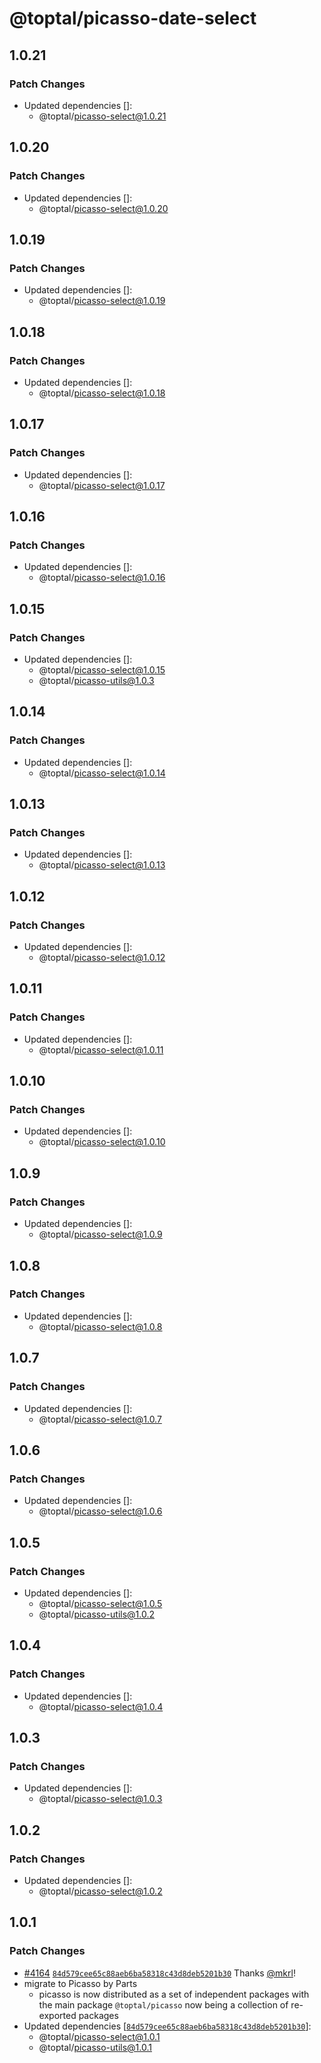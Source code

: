 # @toptal/picasso-date-select

## 1.0.21

### Patch Changes

- Updated dependencies []:
  - @toptal/picasso-select@1.0.21

## 1.0.20

### Patch Changes

- Updated dependencies []:
  - @toptal/picasso-select@1.0.20

## 1.0.19

### Patch Changes

- Updated dependencies []:
  - @toptal/picasso-select@1.0.19

## 1.0.18

### Patch Changes

- Updated dependencies []:
  - @toptal/picasso-select@1.0.18

## 1.0.17

### Patch Changes

- Updated dependencies []:
  - @toptal/picasso-select@1.0.17

## 1.0.16

### Patch Changes

- Updated dependencies []:
  - @toptal/picasso-select@1.0.16

## 1.0.15

### Patch Changes

- Updated dependencies []:
  - @toptal/picasso-select@1.0.15
  - @toptal/picasso-utils@1.0.3

## 1.0.14

### Patch Changes

- Updated dependencies []:
  - @toptal/picasso-select@1.0.14

## 1.0.13

### Patch Changes

- Updated dependencies []:
  - @toptal/picasso-select@1.0.13

## 1.0.12

### Patch Changes

- Updated dependencies []:
  - @toptal/picasso-select@1.0.12

## 1.0.11

### Patch Changes

- Updated dependencies []:
  - @toptal/picasso-select@1.0.11

## 1.0.10

### Patch Changes

- Updated dependencies []:
  - @toptal/picasso-select@1.0.10

## 1.0.9

### Patch Changes

- Updated dependencies []:
  - @toptal/picasso-select@1.0.9

## 1.0.8

### Patch Changes

- Updated dependencies []:
  - @toptal/picasso-select@1.0.8

## 1.0.7

### Patch Changes

- Updated dependencies []:
  - @toptal/picasso-select@1.0.7

## 1.0.6

### Patch Changes

- Updated dependencies []:
  - @toptal/picasso-select@1.0.6

## 1.0.5

### Patch Changes

- Updated dependencies []:
  - @toptal/picasso-select@1.0.5
  - @toptal/picasso-utils@1.0.2

## 1.0.4

### Patch Changes

- Updated dependencies []:
  - @toptal/picasso-select@1.0.4

## 1.0.3

### Patch Changes

- Updated dependencies []:
  - @toptal/picasso-select@1.0.3

## 1.0.2

### Patch Changes

- Updated dependencies []:
  - @toptal/picasso-select@1.0.2

## 1.0.1

### Patch Changes

- [#4164](https://github.com/toptal/picasso/pull/4164) [`84d579cee65c88aeb6ba58318c43d8deb5201b30`](https://github.com/toptal/picasso/commit/84d579cee65c88aeb6ba58318c43d8deb5201b30) Thanks [@mkrl](https://github.com/mkrl)!
- migrate to Picasso by Parts
  - picasso is now distributed as a set of independent packages with the main package `@toptal/picasso` now being a collection of re-exported packages
- Updated dependencies [[`84d579cee65c88aeb6ba58318c43d8deb5201b30`](https://github.com/toptal/picasso/commit/84d579cee65c88aeb6ba58318c43d8deb5201b30)]:
  - @toptal/picasso-select@1.0.1
  - @toptal/picasso-utils@1.0.1

